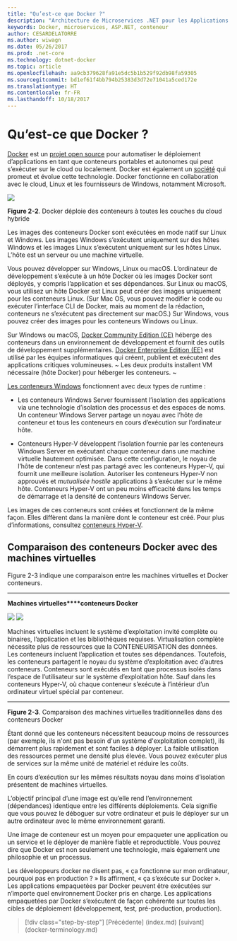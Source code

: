 ```yaml
---
title: "Qu’est-ce que Docker ?"
description: "Architecture de Microservices .NET pour les Applications .NET en conteneur | Qu’est-ce que Docker ?"
keywords: Docker, microservices, ASP.NET, conteneur
author: CESARDELATORRE
ms.author: wiwagn
ms.date: 05/26/2017
ms.prod: .net-core
ms.technology: dotnet-docker
ms.topic: article
ms.openlocfilehash: aa9cb379628fa91e5dc5b1b529f92db98fa59305
ms.sourcegitcommit: bd1ef61f4bb794b25383d3d72e71041a5ced172e
ms.translationtype: HT
ms.contentlocale: fr-FR
ms.lasthandoff: 10/18/2017
---
```

# <a name="what-is-docker"></a>Qu’est-ce que Docker ?

[Docker](https://www.docker.com/) est un [projet open source](https://github.com/docker/docker) pour automatiser le déploiement d’applications en tant que conteneurs portables et autonomes qui peut s’exécuter sur le cloud ou localement. Docker est également un [société](https://www.docker.com/) qui promeut et évolue cette technologie. Docker fonctionne en collaboration avec le cloud, Linux et les fournisseurs de Windows, notamment Microsoft.

![](./media/image2.png)

**Figure 2-2**. Docker déploie des conteneurs à toutes les couches du cloud hybride

Les images des conteneurs Docker sont exécutées en mode natif sur Linux et Windows. Les images Windows s’exécutent uniquement sur des hôtes Windows et les images Linux s’exécutent uniquement sur les hôtes Linux. L’hôte est un serveur ou une machine virtuelle.

Vous pouvez développer sur Windows, Linux ou macOS. L’ordinateur de développement s’exécute à un hôte Docker où les images Docker sont déployés, y compris l’application et ses dépendances. Sur Linux ou macOS, vous utilisez un hôte Docker est Linux peut créer des images uniquement pour les conteneurs Linux. (Sur Mac OS, vous pouvez modifier le code ou exécuter l’interface CLI de Docker, mais au moment de la rédaction, conteneurs ne s’exécutent pas directement sur macOS.) Sur Windows, vous pouvez créer des images pour les conteneurs Windows ou Linux.

Sur Windows ou macOS, [Docker Community Edition (CE)](https://www.docker.com/community-edition) héberge des conteneurs dans un environnement de développement et fournit des outils de développement supplémentaires. [Docker Enterprise Edition (EE)](https://www.docker.com/enterprise-edition) est utilisé par les équipes informatiques qui créent, publient et exécutent des applications critiques volumineuses. ~ Les deux produits installent VM nécessaire (hôte Docker) pour héberger les conteneurs. ~ 

[Les conteneurs Windows](https://msdn.microsoft.com/en-us/virtualization/windowscontainers/about/about_overview) fonctionnent avec deux types de runtime :

-   Les conteneurs Windows Server fournissent l’isolation des applications via une technologie d’isolation des processus et des espaces de noms. Un conteneur Windows Server partage un noyau avec l’hôte de conteneur et tous les conteneurs en cours d’exécution sur l’ordinateur hôte.

-   Conteneurs Hyper-V développent l’isolation fournie par les conteneurs Windows Server en exécutant chaque conteneur dans une machine virtuelle hautement optimisée. Dans cette configuration, le noyau de l’hôte de conteneur n’est pas partagé avec les conteneurs Hyper-V, qui fournit une meilleure isolation. Autoriser les conteneurs Hyper-V non approuvés et *mutualisée hostile* applications à s’exécuter sur le même hôte. Conteneurs Hyper-V ont un peu moins efficacité dans les temps de démarrage et la densité de conteneurs Windows Server.

Les images de ces conteneurs sont créées et fonctionnent de la même façon. Elles diffèrent dans la manière dont le conteneur est créé. Pour plus d’informations, consultez [conteneurs Hyper-V](https://msdn.microsoft.com/en-us/virtualization/windowscontainers/about/about_overview).

## <a name="comparing-docker-containers-with-virtual-machines"></a>Comparaison des conteneurs Docker avec des machines virtuelles

Figure 2-3 indique une comparaison entre les machines virtuelles et Docker conteneurs.

  ------------------------------------------------------------------------------------------------------------------------------------------------------------------------------------- --------------------------------------------------------------------------------------------------------------------------------------------------------------------------------------------------------------------------------------------------------------------------------------------------------------
  **Machines virtuelles****conteneurs Docker** 
                                                                                                                                                                                        
  ![](./media/image3.png)                                                                                                                                ![](./media/image4.png)
                                                                                                                                                                                        
  Machines virtuelles incluent le système d’exploitation invité complète ou binaires, l’application et les bibliothèques requises. Virtualisation complète nécessite plus de ressources que la CONTENEURISATION des données. Les conteneurs incluent l’application et toutes ses dépendances. Toutefois, les conteneurs partagent le noyau du système d’exploitation avec d’autres conteneurs. Conteneurs sont exécutés en tant que processus isolés dans l’espace de l’utilisateur sur le système d’exploitation hôte. Sauf dans les conteneurs Hyper-V, où chaque conteneur s’exécute à l’intérieur d’un ordinateur virtuel spécial par conteneur.
  ------------------------------------------------------------------------------------------------------------------------------------------------------------------------------------- --------------------------------------------------------------------------------------------------------------------------------------------------------------------------------------------------------------------------------------------------------------------------------------------------------------

**Figure 2-3**. Comparaison des machines virtuelles traditionnelles dans des conteneurs Docker

Étant donné que les conteneurs nécessitent beaucoup moins de ressources (par exemple, ils n'ont pas besoin d'un système d'exploitation complet), ils démarrent plus rapidement et sont faciles à déployer. La faible utilisation des ressources permet une densité plus élevée. Vous pouvez exécuter plus de services sur la même unité de matériel et réduire les coûts.

En cours d’exécution sur les mêmes résultats noyau dans moins d’isolation présentent de machines virtuelles.

L’objectif principal d’une image est qu’elle rend l’environnement (dépendances) identique entre les différents déploiements. Cela signifie que vous pouvez le déboguer sur votre ordinateur et puis le déployer sur un autre ordinateur avec le même environnement garanti.

Une image de conteneur est un moyen pour empaqueter une application ou un service et le déployer de manière fiable et reproductible. Vous pouvez dire que Docker est non seulement une technologie, mais également une philosophie et un processus.

Les développeurs docker ne disent pas, « ça fonctionne sur mon ordinateur, pourquoi pas en production ? » Ils affirment, « ça s’exécute sur Docker ». Les applications empaquetées par Docker peuvent être exécutées sur n’importe quel environnement Docker pris en charge. Les applications empaquetées par Docker s’exécutent de façon cohérente sur toutes les cibles de déploiement (développement, test, pré-production, production).

>[!div class="step-by-step"]
[Précédente] (index.md) [suivant] (docker-terminology.md)
